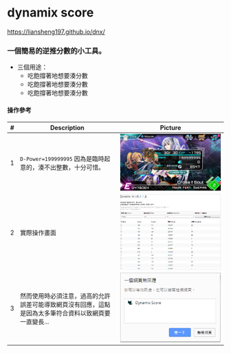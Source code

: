 # dynamix score

https://liansheng197.github.io/dnx/

### 一個簡易的逆推分數的小工具。
* 三個用途：
	* 吃飽撐著地想要湊分數
	* 吃飽撐著地想要湊分數
	* 吃飽撐著地想要湊分數

#### 操作參考
|#|Description|Picture|
|----|----|----
|1|`D-Power=199999995` 因為是臨時起意的，湊不出整數，十分可惜。|![圖片讀取中...](score2E.jpg)
|2|實際操作畫面|![圖片讀取中...](run_screenshot.png)
|3|然而使用時必須注意，過高的允許誤差可能導致網頁沒有回應，這點是因為太多筆符合資料以致網頁要一直變長...|![圖片讀取中...](no_response.png)
